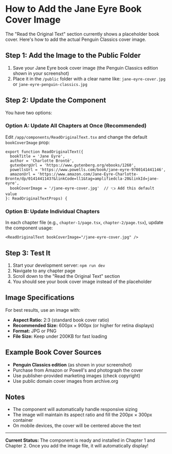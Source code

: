 # How to Add the Jane Eyre Book Cover Image

The "Read the Original Text" section currently shows a placeholder book cover. Here's how to add the actual Penguin Classics cover image.

## Step 1: Add the Image to the Public Folder

1. Save your Jane Eyre book cover image (the Penguin Classics edition shown in your screenshot)
2. Place it in the `/public` folder with a clear name like: `jane-eyre-cover.jpg` or `jane-eyre-penguin-classics.jpg`

## Step 2: Update the Component

You have two options:

### Option A: Update All Chapters at Once (Recommended)

Edit `/app/components/ReadOriginalText.tsx` and change the default `bookCoverImage` prop:

```tsx
export function ReadOriginalText({
  bookTitle = 'Jane Eyre',
  author = 'Charlotte Brontë',
  gutenbergUrl = 'https://www.gutenberg.org/ebooks/1260',
  powellsUrl = 'https://www.powells.com/book/jane-eyre-9780141441146',
  amazonUrl = 'https://www.amazon.com/Jane-Eyre-Charlotte-Bronte/dp/0141441143?&linkCode=ll1&tag=amplifiedcla-20&linkId=jane-eyre',
  bookCoverImage = '/jane-eyre-cover.jpg'  // 👈 Add this default value
}: ReadOriginalTextProps) {
```

### Option B: Update Individual Chapters

In each chapter file (e.g., `chapter-1/page.tsx`, `chapter-2/page.tsx`), update the component usage:

```tsx
<ReadOriginalText bookCoverImage="/jane-eyre-cover.jpg" />
```

## Step 3: Test It

1. Start your development server: `npm run dev`
2. Navigate to any chapter page
3. Scroll down to the "Read the Original Text" section
4. You should see your book cover image instead of the placeholder

## Image Specifications

For best results, use an image with:
- **Aspect Ratio:** 2:3 (standard book cover ratio)
- **Recommended Size:** 600px × 900px (or higher for retina displays)
- **Format:** JPG or PNG
- **File Size:** Keep under 200KB for fast loading

## Example Book Cover Sources

- **Penguin Classics edition** (as shown in your screenshot)
- Purchase from Amazon or Powell's and photograph the cover
- Use publisher-provided marketing images (check copyright)
- Use public domain cover images from archive.org

## Notes

- The component will automatically handle responsive sizing
- The image will maintain its aspect ratio and fill the 200px × 300px container
- On mobile devices, the cover will be centered above the text

---

**Current Status:** The component is ready and installed in Chapter 1 and Chapter 2. Once you add the image file, it will automatically display!

